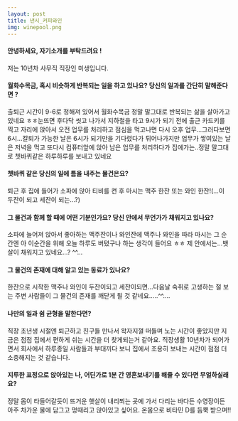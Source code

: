 ```yaml
---
layout: post
title: 낸시_커피와인
img: winepool.png
---
```



#### 안녕하세요, 자기소개를 부탁드려요 !

저는 10년차 사무직 직장인 미생입니다.

#### 월화수목금, 혹시 비슷하게 반복되는 일을 하고 있나요? 당신의 일과를 간단히 말해준다면 ?

출퇴근 시간이 9-6로 정해져 있어서 월화수목금 정말 말그대로 반복되는 삶을 살아가고 있네요 ㅎㅎ눈뜨면 후다닥 씻고 나가서 지하철을 타고 9시가 되기 전에 출근 카드키를 찍고 자리에 앉아서 오전 업무를 처리하고 점심을 먹고나면 다시 오후 업무...그러다보면 6시...칼퇴가 가능한 날은 6시가 되기만을 기다렸다가 튀어나가지만 업무가 쌓여있는 날은 저녁을 먹고 또다시 컴퓨터앞에 앉아 남은 업무를 처리하다가 집에가는..정말 말그대로 쳇바퀴같은 하루하루를 보내고 있네요

#### 쳇바퀴 같은 당신의 일에 틈을 내주는 물건은요?

퇴근 후 집에 들어가 소파에 앉아 티비를 켠 후 마시는 맥주 한잔 또는 와인 한잔!(...이 두잔이 되고 세잔이 되는...?)

#### 그 물건과 함께 할 때에 어떤 기분인가요? 당신 안에서 무언가가 채워지고 있나요?

소파에 늘어져 앉아서 좋아하는 맥주잔이나 와인잔에 맥주나 와인을 따라 마시는 그 순간엔 아 이순간을 위해 오늘 하루도 버텼구나 하는 생각이 들어요 ㅎㅎ 제 안에서는...뱃살이 채워지고 있네요...? ^^...


#### 그 물건의 존재에 대해 알고 있는 동료가 있나요?

한잔으로 시작한 맥주나 와인이 두잔이되고 세잔이되면...다음날 숙취로 고생하는 절 보는 주변 사람들이 그 물건의 존재를 깨닫게 될 것 같네요.....^^....

#### 나만의 일과 쉼 균형을 말한다면?

직장 초년생 시절엔 퇴근하고 친구들 만나서 왁자지껄 떠들며 노는 시간이 좋았지만 지금은 점점 집에서 편하게 쉬는 시간을 더 찾게되는거 같아요. 직장생활 10년차가 되어가면서 회사에서 하루종일 사람들과 부대끼다 보니 집에서 조용히 보내는 시간이 점점 더 소중해지는 것 같습니다.

#### 지루한 표정으로 앉아있는 나, 어딘가로 1분 간 영혼보내기를 해줄 수 있다면 무얼하실래요?

정말 몸이 타들어갈듯이 뜨거운 햇살이 내리쬐는 곳에 가서 다리는 바다든 수영장이든 아주 차가운 물에 담그고 멍때리고 앉아있고 싶어요. 온몸으로 비타민 D를 듬뿍 받으며!!
